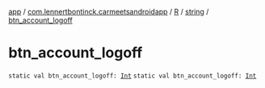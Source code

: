 [app](../../../index.md) / [com.lennertbontinck.carmeetsandroidapp](../../index.md) / [R](../index.md) / [string](index.md) / [btn_account_logoff](./btn_account_logoff.md)

# btn_account_logoff

`static val btn_account_logoff: `[`Int`](https://kotlinlang.org/api/latest/jvm/stdlib/kotlin/-int/index.html)
`static val btn_account_logoff: `[`Int`](https://kotlinlang.org/api/latest/jvm/stdlib/kotlin/-int/index.html)